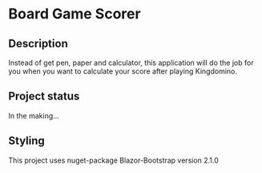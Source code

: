 # Board Game Scorer

## Description
Instead of get pen, paper and calculator, this application will do the job
for you when you want to calculate your score after playing Kingdomino.

## Project status
In the making...

## Styling
This project uses nuget-package Blazor-Bootstrap version 2.1.0
